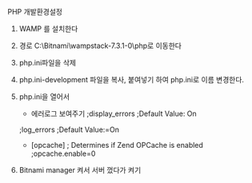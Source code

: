 PHP 개발환경설정

1. WAMP 를 설치한다
2. 경로 C:\Bitnami\wampstack-7.3.1-0\php로 이동한다
3. php.ini파일을 삭제
4. php.ini-development 파일을 복사, 붙여넣기 하여 php.ini로 이름 변경한다.
5. php.ini을 열어서

   - 에러로그 보여주기
     ;display_errors
     ;Default Value: On

   ;log_errors
   ;Default Value:=On

   - [opcache]
     ; Determines if Zend OPCache is enabled
     ;opcache.enable=0

6. Bitnami manager 켜서 서버 껐다가 켜기
